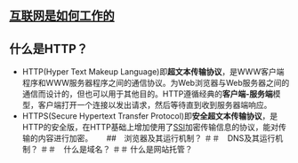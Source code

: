 ## [互联网是如何工作的](https://developer.mozilla.org/zh-CN/docs/learn/How_the_Internet_works)
## 什么是HTTP？  
  * HTTP(Hyper Text Makeup Language)即**超文本传输协议**，是WWW客户端程序和WWW服务器程序之间的通信协议。为Web浏览器与Web服务器之间的通信而设计的，但也可以用于其他目的。HTTP遵循经典的**客户端-服务端**模型，客户端打开一个连接以发出请求，然后等待直到收到服务器端响应。    
  * HTTPS(Secure Hypertext Transfer Protocol)即**安全超文本传输协议**，是HTTP的安全版，在HTTP基础上增加使用了[SSl](https://baike.baidu.com/item/SSL)加密传输信息的协议，能对传输的内容进行加密。　　
##　浏览器及其运行机制？
＃＃　DNS及其运行机制？
＃＃　什么是域名？
＃＃ 什么是网站托管？

